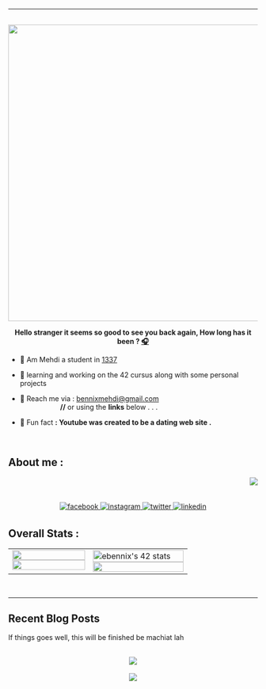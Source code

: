 ---
<br/>

<div align="center">
<img src="https://rishavanand.github.io/static/images/greetings.gif" align="center" height="" width="600" />
</div>  
  

**<div align="center">Hello stranger it seems so good to see you back again,
How long has it been  ? [🎧](https://www.youtube.com/watch?v=qUmccbstKrc)</div>**  


- 🔭 Am Mehdi a student in [1337](https://1337.ma/en/) 
  

- 📗 learning and working on the 42 cursus along with some personal projects


- 💬 Reach me via : bennixmehdi@gmail.com <br />
 &emsp;&emsp;&emsp;&emsp;&emsp;&ensp; **//** or using the **links** below . . .  
 

- 👯 Fun fact **: Youtube was created to be a dating web site .**  

</br>
  
## About me :
<div align="right">
<img src="https://quotes-github-readme.vercel.app/api?type=vetical&theme=merko"/>
</div>
<br/><br/>
<div align="center">
<a href="" target="_blank">
<img src=https://img.shields.io/badge/facebook-%232E87FB.svg?&style=for-the-badge&logo=facebook&logoColor=white alt=facebook style="margin-bottom: 5px;" />
</a>
<a href="" target="_blank">
<img src=https://img.shields.io/badge/instagram-%23000000.svg?&style=for-the-badge&logo=instagram&logoColor=white alt=instagram style="margin-bottom: 5px;" />
</a>
  <a href="" target="_blank">
<img src=https://img.shields.io/badge/twitter-%2300acee.svg?&style=for-the-badge&logo=twitter&logoColor=white alt=twitter style="margin-bottom: 5px;" />
</a>
<a href="" target="_blank">
<img src=https://img.shields.io/badge/linkedin-%231E77B5.svg?&style=for-the-badge&logo=linkedin&logoColor=white alt=linkedin style="margin-bottom: 5px;" />
</a>
</div>  
  


## Overall Stats :
<div align="center">
<table>
<tr><td valign="top" width="45%">

<img src="https://github-readme-stats.vercel.app/api?username=ELmehdibennix&show_icons=true&theme=merko&hide_border=true&include_all_commits=true&count_private=true" style="width: 100%" />
<img src="https://github-readme-stats.vercel.app/api/top-langs/?username=anuraghazra&theme=merko&langs_count=4&hide_border=true" style="width:100%"/>

</td><td valign="top" width="55%">
 
<img src="https://badge.mediaplus.ma/greenbinary/ebennix" alt="ebennix's 42 stats" style="width:100%" />
<img src="https://github-readme-streak-stats.herokuapp.com/?user=ELmehdibennix&theme=merko&hide_border=true" style="width:100%" />

</td></tr>
</table>
</div>

<br/>  

----

## Recent Blog Posts  
<!-- BLOG-POST-LIST:START -->  
If things goes well, this will be finished be machiat lah
<!-- BLOG-POST-LIST:END -->  

<br/>  

<div align="center"><img src="https://spotify-github-profile.vercel.app/api/view?uid=yf2b0oql9m7dd4oilugymtn7r&cover_image=true&theme=default&show_offline=false&background_color=000000&bar_color=59ad58&bar_color_cover=false" /></div>  

<br/>  

<div align="center">
<img src="https://komarev.com/ghpvc/?username=ElmehdiBennix&&style=flat-square" align="center" />
</div>  
  


#
